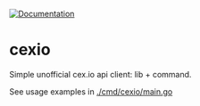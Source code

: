 [![Documentation](https://pkg.go.dev/badge/github.com/nikandfor/cexio)](https://pkg.go.dev/github.com/nikandfor/cexio?tab=doc)

# cexio

Simple unofficial cex.io api client: lib + command.

See usage examples in [./cmd/cexio/main.go](./cmd/cexio/main.go)
